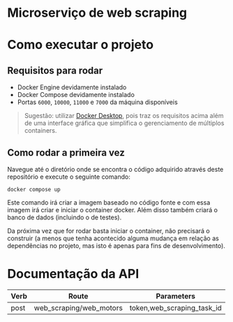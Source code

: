 #  Microserviço de web scraping

# Como executar o projeto

## Requisitos para rodar

- Docker Engine devidamente instalado
- Docker Compose devidamente instalado
- Portas `6000`, `10000`, `11000` e `7000` da máquina disponíveis

> Sugestão: utilizar [Docker Desktop](https://www.docker.com/products/docker-desktop/), pois traz os requisitos acima além de uma interface gráfica que simplifica o gerenciamento de múltiplos containers.

## Como rodar a primeira vez

Navegue até o diretório onde se encontra o código adquirido através deste repositório e execute o seguinte comando:

```
docker compose up
```

Este comando irá criar a imagem baseado no código fonte e com essa imagem irá criar e iniciar o container docker. Além disso também criará o banco de dados (incluindo o de testes).

Da próxima vez que for rodar basta iniciar o container, não precisará o construir (a menos que tenha acontecido alguma mudança em relação as dependências no projeto, mas isto é apenas para fins de desenvolvimento).

# Documentação da API

| Verb | Route                   | Parameters                 |
|------|-------------------------|----------------------------|
| post | web_scraping/web_motors | token,web_scraping_task_id |
